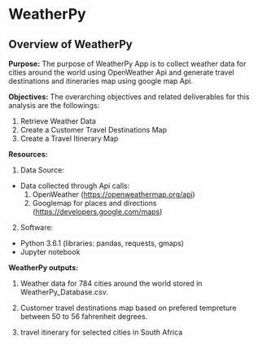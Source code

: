 # WeatherPy
## **Overview of WeatherPy**

**Purpose:** 
The purpose of WeatherPy App is to collect weather data for cities around the world using OpenWeather Api and generate travel destinations and itineraries map using google map Api. 

**Objectives:** 
The overarching objectives and related deliverables for this analysis are the followings:

1. Retrieve Weather Data
2. Create a Customer Travel Destinations Map
3. Create a Travel Itinerary Map

**Resources:**
1. Data Source: 
- Data collected through Api calls:
    1. OpenWeather (https://openweathermap.org/api)
    2. Googlemap for places and directions (https://developers.google.com/maps)  

2. Software: 
- Python 3.6.1 (libraries: pandas, requests, gmaps) 
- Jupyter notebook

**WeatherPy outputs:**
    
1. Weather data for 784 cities around the world stored in WeatherPy_Database.csv.
2. Customer travel destinations map based on prefered tempreture between 50 to 56 fahrenheit degrees.


3. travel itinerary for selected cities in South Africa

